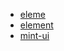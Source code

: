 - [eleme](https://github.com/eleme)
- [element](https://github.com/ElemeFE/element)
- [mint-ui](https://github.com/ElemeFE/mint-ui)

